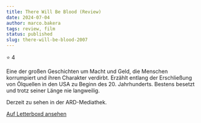```yaml
---
title: There Will Be Blood (Review)
date: 2024-07-04
author: marco.bakera
tags: review, film
status: published
slug: there-will-be-blood-2007
---
```


⭐ 4

Eine der großen Geschichten um Macht und Geld, die Menschen korrumpiert und ihren Charakter verdirbt. Erzählt entlang der Erschließung von Ölquellen in den USA zu Beginn des 20. Jahrhunderts. Bestens besetzt und trotz seiner Länge nie langweilig.

Derzeit zu sehen in der ARD-Mediathek.

[Auf Letterboxd ansehen](https://boxd.it/6NyRgX)

